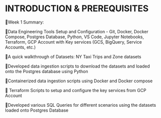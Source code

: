  # INTRODUCTION & PREREQUISITES


🏹Week 1 Summary:

🎯Data Engineering Tools Setup and Configuration - Git, Docker, Docker Compose, Postgres Database, Python, VS Code, Jupyter Notebooks, Terraform, GCP Account with Key services (GCS, BigQuery, Service Accounts, etc.)

🎯A quick walkthrough of Datasets: NY Taxi Trips and Zone datasets

🎯Developed data ingestion scripts to download the datasets and loaded onto the Postgres database using Python

🎯Containerized data ingestion scripts using Docker and Docker compose

🎯 Terraform Scripts to setup and configure the key services from GCP Account

🎯Developed various SQL Queries for different scenarios using the datasets loaded onto Postgres Database
